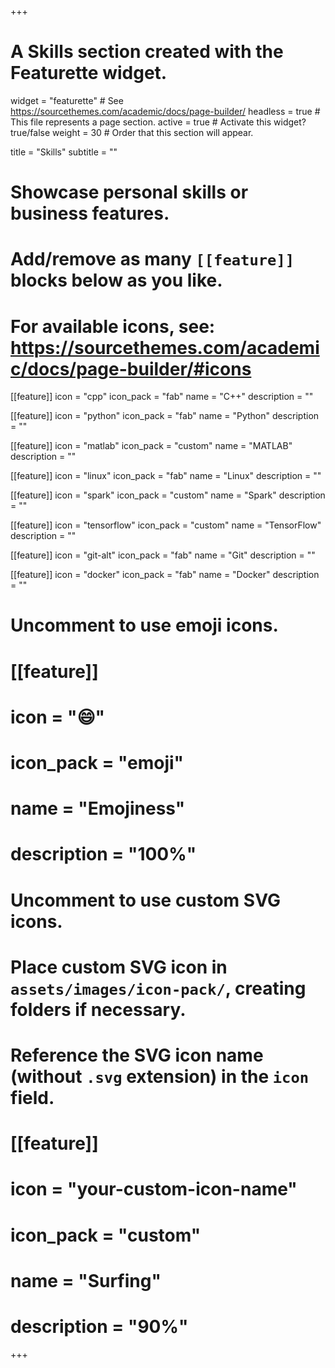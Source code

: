 +++
# A Skills section created with the Featurette widget.
widget = "featurette"  # See https://sourcethemes.com/academic/docs/page-builder/
headless = true  # This file represents a page section.
active = true  # Activate this widget? true/false
weight = 30  # Order that this section will appear.

title = "Skills"
subtitle = ""

# Showcase personal skills or business features.
# 
# Add/remove as many `[[feature]]` blocks below as you like.
# 
# For available icons, see: https://sourcethemes.com/academic/docs/page-builder/#icons
[[feature]]
  icon = "cpp"
  icon_pack = "fab"
  name = "C++"
  description = ""  

[[feature]]
  icon = "python"
  icon_pack = "fab"
  name = "Python"
  description = ""  

[[feature]]
  icon = "matlab"
  icon_pack = "custom"
  name = "MATLAB"
  description = ""  

[[feature]]
  icon = "linux"
  icon_pack = "fab"
  name = "Linux"
  description = ""

[[feature]]
  icon = "spark"
  icon_pack = "custom"
  name = "Spark"
  description = ""

[[feature]]
  icon = "tensorflow"
  icon_pack = "custom"
  name = "TensorFlow"
  description = ""

[[feature]]
  icon = "git-alt"
  icon_pack = "fab"
  name = "Git"
  description = ""
  
[[feature]]
  icon = "docker"
  icon_pack = "fab"
  name = "Docker"
  description = ""  

# Uncomment to use emoji icons.
# [[feature]]
#  icon = ":smile:"
#  icon_pack = "emoji"
#  name = "Emojiness"
#  description = "100%"  

# Uncomment to use custom SVG icons.
# Place custom SVG icon in `assets/images/icon-pack/`, creating folders if necessary.
# Reference the SVG icon name (without `.svg` extension) in the `icon` field.
# [[feature]]
#  icon = "your-custom-icon-name"
#  icon_pack = "custom"
#  name = "Surfing"
#  description = "90%"

+++
